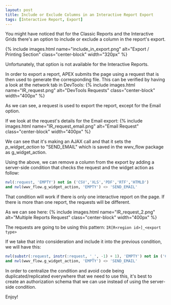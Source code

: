 ```yaml
---
layout: post
title: Include or Exclude Columns in an Interactive Report Export
tags: [Interactive Report, Export]
---
```


You might have noticed that for the Classic Reports and the Interactive Grids there's an option to include or exclude a column in the report's export.

{% include images.html name="include_in_export.png" alt="Export / Printing Section" class="center-block" width="320px" %}

Unfortunately, that option is not available for the Interactive Reports.

In order to export a report, APEX submits the page using a request that is then used to generate the corresponding file. This can be verified by having a look at the network tab in DevTools:
{% include images.html name="IR_request.png" alt="DevTools Requests" class="center-block" width="400px" %}

As we can see, a request is used to export the report, except for the Email option.

If we look at the request's details for the Email export:
{% include images.html name="IR_request_email.png" alt="Email Request" class="center-block" width="400px" %}

We can see that it's making an AJAX call and that it sets the <i>p_widget_action</i> to "SEND_EMAIL" which is saved in the wwv_flow package as g_widget_action.

Using the above, we can remove a column from the export by adding a server-side condition that checks the request and the widget action as follow:

```sql
nvl(:request, 'EMPTY') not in ('CSV','XLS','PDF','RTF','HTMLD')
and nvl(wwv_flow.g_widget_action, 'EMPTY') <> 'SEND_EMAIL'
```

That condition will work if there is only one interactive report on the page. If there is more than one report, the requests will be different.

As we can see here:
{% include images.html name="IR_request_2.png" alt="Multiple Reports Request" class="center-block" width="400px" %}

The requests are going to be using this pattern: `IR[R<region id>]_<export type>`

If we take that into consideration and include it into the previous condition, we will have this:

```sql
nvl(substr(:request, instr(:request, '_', -1) + 1), 'EMPTY') not in ('CSV','XLS','PDF','RTF','HTMLD')
and nvl(wwv_flow.g_widget_action, 'EMPTY') <> 'SEND_EMAIL'
```

In order to centralize the condition and avoid code being duplicated/replicated everywhere that we need to use this, it's best to create an authorization schema that we can use instead of using the server-side condition. 

Enjoy!